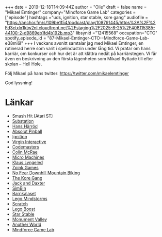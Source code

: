 +++
date = 2019-12-18T14:09:44Z
author = "Olle"
draft = false
name = "Mikael Emtinger"
company="Mindforce Game Lab"
categories = ["episode"]
hashtags ="uds, ignition, star stable, kore gang"
audiofile = "https://anchor.fm/s/109be1f54/podcast/play/108791445/https%3A%2F%2Fd3ctxlq1ktw2nl.cloudfront.net%2Fstaging%2F2025-8-25%2F408115385-44100-2-d9869eb1fd4b192b.mp3"
libsynid ="12415568"
occupation="CTO"
spotify_episode_id = "87-Mikael-Emtinger-CTO--Mindforce-Game-Lab-e38mi6l"
+++ 
I veckans avsnitt samtalar jag med Mikael Emtinger, en rutinerad herre som varit i spelindustrin under lång tid.
Vi pratar om hans karriär, om konkurser och hur det är att klättra nedåt på karriärstegen. Vi får även en beskrivning av den första lägenheten som Mikael flyttade till efter skolan – Hell Hole.

Följ Mikael på hans twitter: https://twitter.com/mikaelemtinger

God lyssning!

# Länkar
* [Smash Hit (Atari ST)](https://www.youtube.com/watch?v=vpoVz7U-Idw)
* [Substation](https://www.youtube.com/watch?v=XAzN0AQKzKU)
* [Hans Härröd](http://spelskaparna.com/episode/4/)
* [Absolut Pinball](https://www.youtube.com/watch?v=n_hsIeuanXQ)
* [Ignition](https://www.youtube.com/watch?v=lIWVduiV11A)
* [Virgin Interactive](https://en.wikipedia.org/wiki/Virgin_Interactive)
* [Codemasters](https://en.wikipedia.org/wiki/Codemasters)
* [Colin McRae](https://www.youtube.com/watch?v=ZpYrrJ4_UGI)
* [Micro Machines](https://www.youtube.com/watch?v=R5x547gzU_g)
* [Klaus Lyngeled](http://spelskaparna.com/episode/1/)
* [Zoink Games](http://www.zoinkgames.com/)
* [No Fear Downhill Mountain Biking](https://www.youtube.com/watch?v=q7tIlwcZ7A8)
* [The Kore Gang](https://www.youtube.com/watch?v=xyfsRkuqytg&list=PLrXlEm4MgsbMspSn4PurBHUKSgmckhH92)
* [Jack and Daxter](https://www.youtube.com/watch?v=GEIKwNROzZc)
* [SimBin](https://sv.wikipedia.org/wiki/Simbin)
* [Barnkalaset](https://www.tussilago.se/portfolio/barnkalaset/)
* [Lego Mindstorms](https://www.lego.com/en-se/themes/mindstorms)
* [Scratch](https://scratch.mit.edu/)
* [Lego Boost](https://www.lego.com/en-gb/themes/boost)
* [Star Stable](https://www.starstable.com/en/)
* [Monument Valley](https://www.monumentvalleygame.com/mv1)
* [Another World](https://www.youtube.com/watch?v=wjMf_bEfqIc)
* [Mindforce Game Lab](https://www.mindforcegamelab.com/)

